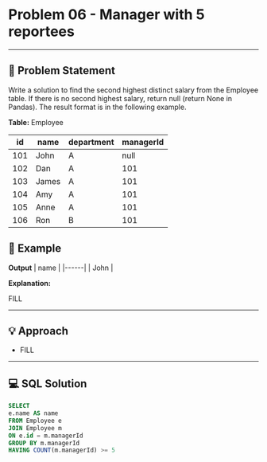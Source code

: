 # Problem 06 - Manager with 5 reportees

---

## 📄 Problem Statement
Write a solution to find the second highest distinct salary from the Employee table. 
If there is no second highest salary, return null (return None in Pandas).
The result format is in the following example.

**Table:** Employee

| id  | name  | department | managerId |
|-----|-------|------------|-----------|
| 101 | John  | A          | null      |
| 102 | Dan   | A          | 101       |
| 103 | James | A          | 101       |
| 104 | Amy   | A          | 101       |
| 105 | Anne  | A          | 101       |
| 106 | Ron   | B          | 101       |


## 🧪 Example

**Output**
| name |
|------|
| John |
  
**Explanation:**

FILL



---

## 💡 Approach

- FILL

---

## 💻 SQL Solution

```sql
SELECT
e.name AS name
FROM Employee e
JOIN Employee m
ON e.id = m.managerId
GROUP BY m.managerId
HAVING COUNT(m.managerId) >= 5
